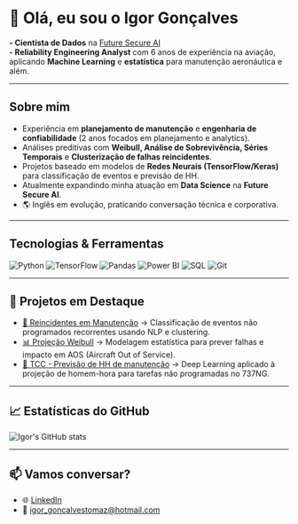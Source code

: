 # 👋 Olá, eu sou o Igor Gonçalves

**- Cientista de Dados** na [Future Secure AI](https://www.futuresecure.ai)  
**- Reliability Engineering Analyst** com 6 anos de experiência na aviação, aplicando **Machine Learning** e **estatística** para manutenção aeronáutica e além.

---

## Sobre mim
-  Experiência em **planejamento de manutenção** e **engenharia de confiabilidade** (2 anos focados em planejamento e analytics).  
-  Análises preditivas com **Weibull, Análise de Sobrevivência, Séries Temporais** e **Clusterização de falhas reincidentes**.  
-  Projetos baseado em modelos de **Redes Neurais (TensorFlow/Keras)** para classificação de eventos e previsão de HH.  
-  Atualmente expandindo minha atuação em **Data Science** na **Future Secure AI**.  
- 🌎 Inglês em evolução, praticando conversação técnica e corporativa.

---

##  Tecnologias & Ferramentas
![Python](https://img.shields.io/badge/Python-3776AB?style=for-the-badge&logo=python&logoColor=white)
![TensorFlow](https://img.shields.io/badge/TensorFlow-FF6F00?style=for-the-badge&logo=tensorflow&logoColor=white)
![Pandas](https://img.shields.io/badge/Pandas-150458?style=for-the-badge&logo=pandas&logoColor=white)
![Power BI](https://img.shields.io/badge/Power%20BI-F2C811?style=for-the-badge&logo=powerbi&logoColor=black)
![SQL](https://img.shields.io/badge/SQL-336791?style=for-the-badge&logo=postgresql&logoColor=white)
![Git](https://img.shields.io/badge/Git-F05032?style=for-the-badge&logo=git&logoColor=white)

---

## 📌 Projetos em Destaque
- [🔄 Reincidentes em Manutenção](#) → Classificação de eventos não programados recorrentes usando NLP e clustering.  
- [📊 Projeção Weibull](#) → Modelagem estatística para prever falhas e impacto em AOS (Aircraft Out of Service).  
- [🧠 TCC - Previsão de HH de manutenção](#) → Deep Learning aplicado à projeção de homem-hora para tarefas não programadas no 737NG.  

---

## 📈 Estatísticas do GitHub
![Igor's GitHub stats](https://github-readme-stats.vercel.app/api?username=igorgtdas&show_icons=true&theme=default)  
<!--- ![Top Langs](https://github-readme-stats.vercel.app/api/top-langs/?username=SEUUSUARIO&layout=compact) --->

---

## 📫 Vamos conversar?
- 🌐 [LinkedIn](www.linkedin.com/in/igorgtdas)  
- 📧 igor_goncalvestomaz@hotmail.com  

<!---
igorgtdas/igorgtdas is a ✨ special ✨ repository because its `README.md` (this file) appears on your GitHub profile.
You can click the Preview link to take a look at your changes.
--->
